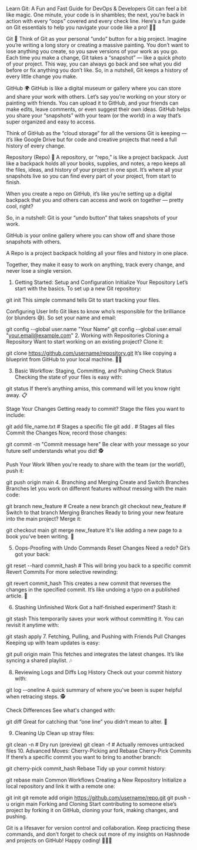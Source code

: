 Learn Git: A Fun and Fast Guide for DevOps & Developers
Git can feel a bit like magic. One minute, your code is in shambles; the next, you’re back in action with every “oops” covered and every check line. Here’s a fun guide on Git essentials to help you navigate your code like a pro! 🧙‍♂️

Git 📝
Think of Git as your personal “undo” button for a big project. Imagine you’re writing a long story or creating a massive painting. You don’t want to lose anything you create, so you save versions of your work as you go. Each time you make a change, Git takes a “snapshot” — like a quick photo of your project. This way, you can always go back and see what you did before or fix anything you don’t like. So, in a nutshell, Git keeps a history of every little change you make.

GitHub 🌍
GitHub is like a digital museum or gallery where you can store and share your work with others. Let’s say you’re working on your story or painting with friends. You can upload it to GitHub, and your friends can make edits, leave comments, or even suggest their own ideas. GitHub helps you share your “snapshots” with your team (or the world) in a way that’s super organized and easy to access.

Think of GitHub as the “cloud storage” for all the versions Git is keeping — it’s like Google Drive but for code and creative projects that need a full history of every change.

Repository (Repo) 🎒
A repository, or “repo,” is like a project backpack. Just like a backpack holds all your books, supplies, and notes, a repo keeps all the files, ideas, and history of your project in one spot. It’s where all your snapshots live so you can find every part of your project, from start to finish.

When you create a repo on GitHub, it’s like you’re setting up a digital backpack that you and others can access and work on together — pretty cool, right?

So, in a nutshell:
Git is your “undo button” that takes snapshots of your work.

GitHub is your online gallery where you can show off and share those snapshots with others.

A Repo is a project backpack holding all your files and history in one place.

Together, they make it easy to work on anything, track every change, and never lose a single version.

1. Getting Started: Setup and Configuration
Initialize Your Repository
Let’s start with the basics. To set up a new Git repository:


git init
This simple command tells Git to start tracking your files.

Configuring User Info
Git likes to know who’s responsible for the brilliance (or blunders 😅). So set your name and email:


git config --global user.name "Your Name"
git config --global user.email "your.email@example.com"
2. Working with Repositories
Cloning a Repository
Want to start working on an existing project? Clone it:



git clone https://github.com/username/repository.git
It’s like copying a blueprint from GitHub to your local machine. 👷‍♂️

3. Basic Workflow: Staging, Committing, and Pushing
Check Status
Checking the state of your files is easy with:



git status
If there’s anything amiss, this command will let you know right away. 📋

Stage Your Changes
Getting ready to commit? Stage the files you want to include:



git add file_name.txt  # Stages a specific file
git add .              # Stages all files
Commit the Changes
Now, record those changes:



git commit -m "Commit message here"
Be clear with your message so your future self understands what you did! 🕵️

Push Your Work
When you're ready to share with the team (or the world!), push it:



git push origin main
4. Branching and Merging
Create and Switch Branches
Branches let you work on different features without messing with the main code:


git branch new_feature    # Create a new branch
git checkout new_feature  # Switch to that branch
Merging Branches
Ready to bring your new feature into the main project? Merge it:



git checkout main
git merge new_feature
It's like adding a new page to a book you’ve been writing. 📖

5. Oops-Proofing with Undo Commands
Reset Changes
Need a redo? Git’s got your back:


git reset --hard commit_hash  # This will bring you back to a specific commit
Revert Commits
For more selective rewinding:


git revert commit_hash
This creates a new commit that reverses the changes in the specified commit. It’s like undoing a typo on a published article. 📜

6. Stashing Unfinished Work
Got a half-finished experiment? Stash it:



git stash
This temporarily saves your work without committing it. You can revisit it anytime with:



git stash apply
7. Fetching, Pulling, and Pushing with Friends
Pull Changes
Keeping up with team updates is easy:



git pull origin main
This fetches and integrates the latest changes. It’s like syncing a shared playlist. 🎶

8. Reviewing Logs and Diffs
Log History
Check out your commit history with:


git log --oneline
A quick summary of where you've been is super helpful when retracing steps. 🕵️

Check Differences
See what's changed with:



git diff
Great for catching that “one line” you didn’t mean to alter. 😬

9. Cleaning Up
Clean up stray files:


git clean -n   # Dry run (preview)
git clean -f   # Actually removes untracked files
10. Advanced Moves: Cherry-Picking and Rebase
Cherry-Pick Commits
If there’s a specific commit you want to bring to another branch:



git cherry-pick commit_hash
Rebase
Tidy up your commit history:



git rebase main
Common Workflows
Creating a New Repository
Initialize a local repository and link it with a remote one:


git init
git remote add origin https://github.com/username/repo.git
git push -u origin main
Forking and Cloning
Start contributing to someone else’s project by forking it on GitHub, cloning your fork, making changes, and pushing.

Git is a lifesaver for version control and collaboration. Keep practicing these commands, and don’t forget to check out more of my insights on Hashnode and projects on GitHub! Happy coding! 👨‍💻🌟

